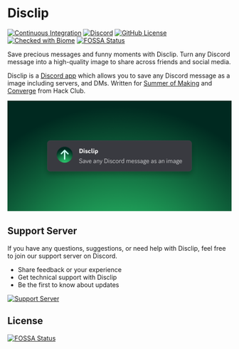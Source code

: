 # Disclip

[![Continuous Integration](https://github.com/RyanLua/Disclip/actions/workflows/ci.yaml/badge.svg)](https://github.com/RyanLua/Disclip/actions/workflows/ci.yaml)
[![Discord](https://discord.com/api/guilds/1387009688641732639/widget.png)](https://discord.gg/XkAHS8MkTe)
[![GitHub License](https://img.shields.io/github/license/RyanLua/Disclip)](https://github.com/RyanLua/Disclip?tab=MIT-1-ov-file#readme)
[![Checked with Biome](https://img.shields.io/badge/Checked_with-Biome-60a5fa?style=flat&logo=biome)](https://biomejs.dev)
[![FOSSA Status](https://app.fossa.com/api/projects/git%2Bgithub.com%2FRyanLua%2FDisclip.svg?type=shield)](https://app.fossa.com/projects/git%2Bgithub.com%2FRyanLua%2FDisclip?ref=badge_shield)

Save precious messages and funny moments with Disclip. Turn any Discord message into a high-quality image to share across friends and social media.

Disclip is a [Discord app](https://support-apps.discord.com/hc/en-us/articles/26577510840087) which allows you to save any Discord message as a image including servers, and DMs. Written for [Summer of Making](https://summer.hackclub.com/) and [Converge](https://converge.hackclub.com/) from Hack Club.

![Example of clipped message using Disclip](assets/message.png)

## Support Server

If you have any questions, suggestions, or need help with Disclip, feel free to join our support server on Discord.

* Share feedback or your experience
* Get technical support with Disclip
* Be the first to know about updates

[![Support Server](https://discord.com/api/guilds/1387009688641732639/widget.png?style=banner4)](https://discord.gg/XkAHS8MkTe)

## License

[![FOSSA Status](https://app.fossa.com/api/projects/git%2Bgithub.com%2FRyanLua%2FDisclip.svg?type=large)](https://app.fossa.com/projects/git%2Bgithub.com%2FRyanLua%2FDisclip?ref=badge_large)
